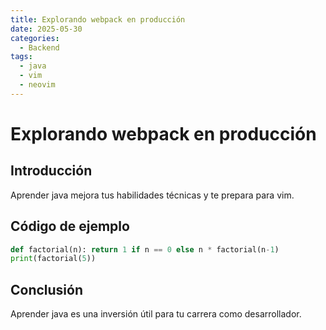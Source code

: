 ```yaml
---
title: Explorando webpack en producción
date: 2025-05-30
categories:
  - Backend
tags:
  - java
  - vim
  - neovim
---
```


# Explorando webpack en producción

## Introducción

Aprender java mejora tus habilidades técnicas y te prepara para vim.

## Código de ejemplo

```python
def factorial(n): return 1 if n == 0 else n * factorial(n-1)
print(factorial(5))
```

## Conclusión

Aprender java es una inversión útil para tu carrera como desarrollador.